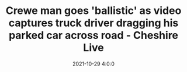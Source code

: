 ---
"title": "Crewe man goes 'ballistic' as video captures truck driver dragging his parked car across road - Cheshire Live"
"date": "2021-10-29 4:0:0"
"feed_name": "GOOGLENEWSINDUSTRIAL"
"feed_website": "https://news.google.com/search?q=industrial%2Bincident&hl=en-US&gl=US&ceid=US:en"
"feed_rss": "https://news.google.com/rss/search?q=industrial%2Bincident&hl=en-US&gl=US&ceid=US:en"
"link": "https://www.cheshire-live.co.uk/news/chester-cheshire-news/crewe-man-goes-ballistic-video-21997734"
"source": "{'href': 'https://www.cheshire-live.co.uk', 'title': 'Cheshire Live'}"
"file": "_posts/2021-1-1-9bf4a2b71f784971cde7c496963c44aba48ef513.md"
"accident": "0"
"drilling": "1"
"dead": "0"
"injured": "0"
"arrested": "0"
"place": "unknown place"
"where": "unknown site"
"causes": "unknown"
"place_uri": "unknown place"
---